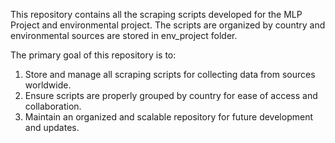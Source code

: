 This repository contains all the scraping scripts developed for the MLP Project and environmental project. 
The scripts are organized by country and environmental sources are stored in env_project folder.

The primary goal of this repository is to:

1. Store and manage all scraping scripts for collecting data from sources worldwide.
2. Ensure scripts are properly grouped by country for ease of access and collaboration.
3. Maintain an organized and scalable repository for future development and updates.
